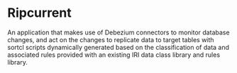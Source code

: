 # Ripcurrent

An application that makes use of Debezium connectors to monitor database changes, and act on the changes to replicate
data to target tables with sortcl scripts dynamically generated based on the classification of data and associated rules
provided with an existing IRI data class library and rules library.